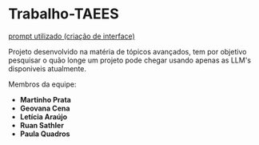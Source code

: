 # Trabalho-TAEES

<a href="https://docs.google.com/document/d/1KvMOqD5xNRl-wYGkX_GuYIs3vaQDXqkV94D14dZMAr4/edit" target="_blank" rel="noopener noreferrer">prompt utilizado (criação de interface)</a>

Projeto desenvolvido na matéria de tópicos avançados, tem por objetivo pesquisar o quão longe um projeto pode chegar usando apenas as LLM's disponiveis atualmente.

Membros da equipe:

- **Martinho Prata**
- **Geovana Cena**
- **Letícia Araújo**
- **Ruan Sathler**
- **Paula Quadros**

